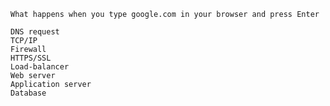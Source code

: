 	What happens when you type google.com in your browser and press Enter

    DNS request
    TCP/IP
    Firewall
    HTTPS/SSL
    Load-balancer
    Web server
    Application server
    Database
